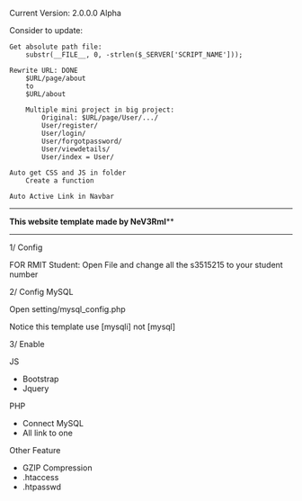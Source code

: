 Current Version: 2.0.0.0 Alpha

Consider to update:

	Get absolute path file:
		substr(__FILE__, 0, -strlen($_SERVER['SCRIPT_NAME']));

	Rewrite URL: DONE
		$URL/page/about
		to 
		$URL/about
		
		Multiple mini project in big project:
			Original: $URL/page/User/.../
			User/register/
			User/login/
			User/forgotpassword/
			User/viewdetails/
			User/index = User/

	Auto get CSS and JS in folder
		Create a function

	Auto Active Link in Navbar

***********************************************************************
****************This website template made by NeV3RmI******************
***********************************************************************

1/ Config

FOR RMIT Student:
Open File and change all the s3515215 to your student number

2/ Config MySQL

Open setting/mysql_config.php

Notice this template use [mysqli] not [mysql]

3/ Enable

JS

+ Bootstrap
+ Jquery

PHP
 
+ Connect MySQL
+ All link to one

Other Feature

+ GZIP Compression
+ .htaccess
+ .htpasswd